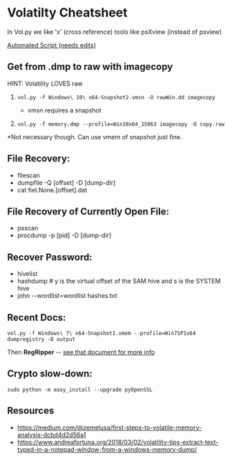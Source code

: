 # Volatilty Cheatsheet

In Vol.py we like 'x' (cross reference) tools like psXview (instead of psview)

[Automated Script (needs edits)](automate_vol.sh)



## Get from .dmp to raw with imagecopy

HINT: Volatility LOVES raw

1. `vol.py -f Windows\ 10\ x64-Snapshot2.vmsn -O rawWin.dd imagecopy`
    - vmsn requires a snapshot

2. `vol.py -f memory.dmp --profile=Win10x64_15063 imagecopy -O copy.raw`

*Not necessary though. Can use vmem of snapshot just fine.

## File Recovery:

- filescan
- dumpfile -Q [offset] -D [dump-dir]
- cat fiel.None.[offset].dat

## File Recovery of Currently Open File:

- psscan
- procdump -p [pid] -D [dump-dir]

## Recover Password:

- hivelist
- hashdump # y is the virtual offset of the SAM hive and s is the SYSTEM hive
- john --wordlist=wordlist hashes.txt 

## Recent Docs:

`vol.py -f Windows\ 7\ x64-Snapshot1.vmem --profile=Win7SP1x64 dumpregistry -D output`

Then **RegRipper** -- [see that document for more info](../regripper/regripper.md)



## Crypto slow-down:

`sudo python -m easy_install --upgrade pyOpenSSL`



## Resources

- <https://medium.com/@zemelusa/first-steps-to-volatile-memory-analysis-dcbd4d2d56a1>
- <https://www.andreafortuna.org/2018/03/02/volatility-tips-extract-text-typed-in-a-notepad-window-from-a-windows-memory-dump/>
